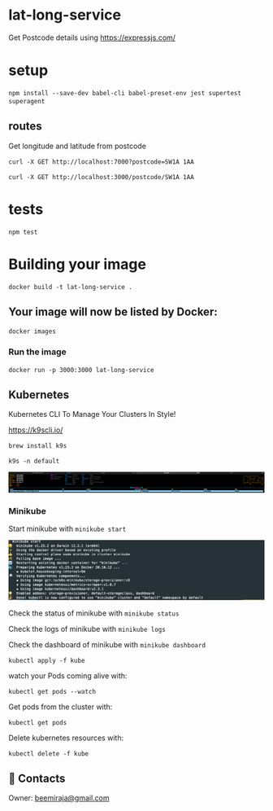 # lat-long-service

Get Postcode details using https://expressjs.com/

# setup

```shell
npm install --save-dev babel-cli babel-preset-env jest supertest superagent
```

## routes

Get longitude and latitude from postcode

```shell
curl -X GET http://localhost:7000?postcode=SW1A 1AA
```

```shell
curl -X GET http://localhost:3000/postcode/SW1A 1AA
```

# tests

```shell
npm test
```

# Building your image

```shell
docker build -t lat-long-service .
```

## Your image will now be listed by Docker:
```shell
docker images
```

### Run the image
```shell
docker run -p 3000:3000 lat-long-service
```

## Kubernetes

Kubernetes CLI To Manage Your Clusters In Style!

https://k9scli.io/

```shell
brew install k9s
```
```shell
k9s -n default
```
![Alt text](docs/img_4.png)


### Minikube
Start minikube with `minikube start`

![Alt text](docs/img_3.png)

Check the status of minikube with `minikube status`

Check the logs of minikube with `minikube logs`

Check the dashboard of minikube with `minikube dashboard`

```shell
kubectl apply -f kube
```
watch your Pods coming alive with:
```shell
kubectl get pods --watch
```

Get pods from the cluster with:
```shell
kubectl get pods
```

Delete kubernetes resources with:
```shell
kubectl delete -f kube
```

## :e-mail: Contacts

Owner: [beemiraja@gmail.com](beemiraja@gmail.com)
